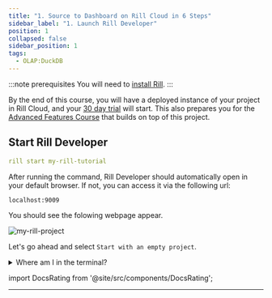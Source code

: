 ```yaml
---
title: "1. Source to Dashboard on Rill Cloud in 6 Steps"
sidebar_label: "1. Launch Rill Developer"
position: 1
collapsed: false
sidebar_position: 1
tags:
  - OLAP:DuckDB
---
```

:::note prerequisites
You will need to [install Rill](https://docs.rilldata.com/home/install).
:::

By the end of this course, you will have a deployed instance of your project in Rill Cloud, and your [30 day 
trial](./launch) will start. This also prepares you for the [Advanced Features Course](../rill_advanced_features/overview.md) that builds on top of this project.

## Start Rill Developer

```yaml
rill start my-rill-tutorial
```

After running the command, Rill Developer should automatically open in your default browser. If not, you can access it via the following url:

```
localhost:9009
``` 


You should see the folowing webpage appear. 

![my-rill-project](/img/tutorials/101/new-rill-project.png)
<br />

Let's go ahead and select `Start with an empty project`.

<details>
  <summary>Where am I in the terminal?</summary>
  
    You can use the `pwd` command to see which directory in the terminal you are. <br />
    If this is not where you'd like to make the directory use the `cd` command to change directories.

</details>

import DocsRating from '@site/src/components/DocsRating';

---
<DocsRating />